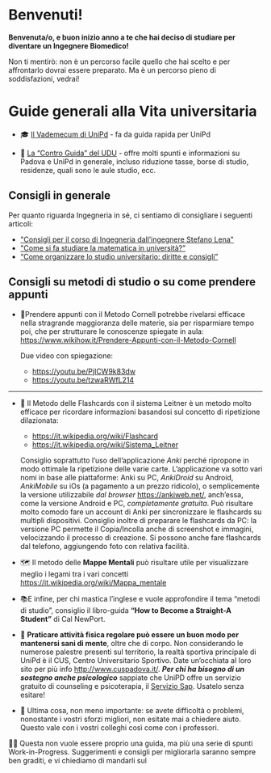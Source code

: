 # Benvenuti!

**Benvenuta/o, e buon inizio anno a te che hai deciso di studiare per diventare un Ingegnere Biomedico!**

Non ti mentirò: non è un percorso facile quello che hai scelto e per affrontarlo dovrai essere preparato. Ma è un percorso pieno di soddisfazioni, vedrai!


# Guide generali alla Vita universitaria

- 🎓 [Il Vademecum di UniPd](https://www.spgi.unipd.it/corsi/guida-rapida-gli-studenti) - fa da guida rapida per UniPd

- 📕 [La “Contro Guida” del UDU](http://tiny.cc/ControGuidaUDU) - offre molti spunti e informazioni su Padova e UniPd in generale, incluso riduzione tasse, borse di studio, residenze, quali sono le aule studio, ecc.


## Consigli in generale

Per quanto riguarda Ingegneria in sé, ci sentiamo di consigliare i seguenti articoli:

- ["Consigli per il corso di Ingegneria dall’ingegnere Stefano Lena"](http://tiny.cc/consigliIngegneria)
- ["Come si fa studiare la matematica in università?”](http://www1.mate.polimi.it/~bramanti/corsi/consigli.htm)
- [“Come organizzare lo studio universitario: diritte e consigli”](https://udine.unicusano.it/studiare-a-udine/come-organizzare-lo-studio-universitario/)

## Consigli su metodi di studio o su come prendere appunti

- 📜Prendere appunti con il Metodo Cornell potrebbe rivelarsi efficace nella stragrande maggioranza delle materie, sia per risparmiare tempo poi, che per strutturare le conoscenze spiegate in aula:
    https://www.wikihow.it/Prendere-Appunti-con-il-Metodo-Cornell

    Due video con spiegazione:
  - https://youtu.be/PjICW9k83dw
  - https://youtu.be/tzwaRWfL214
---------------

- 🎴 Il Metodo delle Flashcards con il sistema Leitner è un metodo molto efficace per ricordare informazioni basandosi sul concetto di ripetizione dilazionata:
  - https://it.wikipedia.org/wiki/Flashcard
  - https://it.wikipedia.org/wiki/Sistema_Leitner

  Consiglio soprattutto l’uso dell’applicazione *Anki* perché ripropone in modo ottimale la ripetizione delle varie carte. L’applicazione va sotto vari nomi in base alle piattaforme: Anki su PC, *AnkiDroid* su Android, *AnkiMobile* su iOs (a pagamento a un prezzo ridicolo), o semplicemente la versione utilizzabile *dal browser* https://ankiweb.net/, anch’essa, come la versione Android e PC, *completamente gratuita*. Può risultare molto comodo fare un account di Anki per sincronizzare le flashcards su multipli dispositivi. Consiglio inoltre di preparare le flashcards da PC: la versione PC permette il Copia/Incolla anche di screenshot e immagini, velocizzando il processo di creazione. Si possono anche fare flashcards dal telefono, aggiungendo foto con relativa facilità.

- 🗺 Il metodo delle **Mappe Mentali** può risultare utile per visualizzare meglio i legami tra i vari concetti https://it.wikipedia.org/wiki/Mappa_mentale
- 📚E infine, per chi mastica l’inglese e vuole approfondire il tema “metodi di studio”, consiglio il libro-guida **“How to Become a Straight-A Student”** di Cal NewPort.
- 🏅 **Praticare attività fisica regolare può essere un buon modo per mantenersi sani di mente**, oltre che di corpo.
Non considerando le numerose palestre presenti sul territorio, la realtà sportiva principale di UniPd è il CUS, Centro Universitario Sportivo. Date un’occhiata al loro sito per più info http://www.cuspadova.it/. ***Per chi ha bisogno di un sostegno anche psicologico*** sappiate che UniPD offre un servizio gratuito di counseling e psicoterapia, il [Servizio Sap](https://www.unipd.it/sap). Usatelo senza esitare!
- 💊 Ultima cosa, non meno importante: se avete difficoltà o problemi, nonostante i vostri sforzi migliori, non esitate mai a chiedere aiuto. Questo vale con i vostri colleghi così come con i professori. 


👷‍♂️ Questa non vuole essere proprio una guida, ma più una serie di spunti Work-in-Progress. Suggerimenti e consigli per migliorarla saranno sempre ben graditi, e vi chiediamo di mandarli sul
